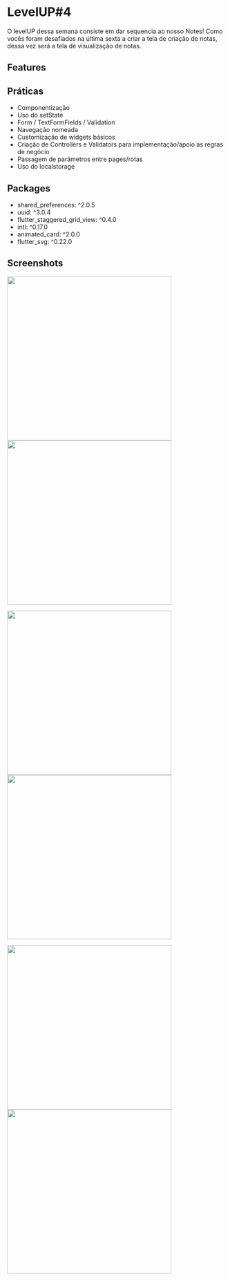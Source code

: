 # LevelUP#4

O levelUP dessa semana consiste em dar sequencia ao nosso Notes!
Como vocês foram desafiados na última sexta a criar a tela de criação de notas, dessa vez será a tela de visualização de notas.

## Features


## Práticas

- Componentização
- Uso do setState
- Form / TextFormFields / Validation
- Navegação nomeada
- Customização de widgets básicos
- Criação de Controllers e Validators para implementação/apoio as regras de negócio 
- Passagem de parâmetros entre pages/rotas
- Uso do localstorage

## Packages 

- shared_preferences: ^2.0.5
- uuid: ^3.0.4
- flutter_staggered_grid_view: ^0.4.0
- intl: ^0.17.0
- animated_card: ^2.0.0
- flutter_svg: ^0.22.0

## Screenshots
 
<p float="left">
  <img src="screenshots/screenshots-1.png" width="380" />
  <img src="screenshots/screenshots-2.png" width="380" /> 
</p>
<p float="left">
  <img src="screenshots/screenshots-3.png" width="380" />
  <img src="screenshots/screenshots-4.png" width="380" /> 
</p>
<p float="left">
  <img src="screenshots/screenshots-5.png" width="380" />
  <img src="screenshots/screenshots-6.png" width="380" /> 
</p>
